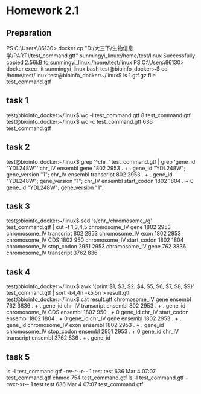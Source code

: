 # Homework 2.1
## Preparation
PS C:\Users\86130> docker cp "D:/大三下/生物信息学/PART1/test_command.gtf" sunmingyi_linux:/home/test/linux
Successfully copied 2.56kB to sunmingyi_linux:/home/test/linux
PS C:\Users\86130> docker exec -it sunmingyi_linux bash
test@bioinfo_docker:~$ cd /home/test/linux
test@bioinfo_docker:~/linux$ ls
1.gtf.gz  file  test_command.gtf
## task 1
test@bioinfo_docker:~/linux$ wc -l test_command.gtf
8 test_command.gtf
test@bioinfo_docker:~/linux$ wc -c test_command.gtf
636 test_command.gtf
## task 2
test@bioinfo_docker:~/linux$ grep '^chr_' test_command.gtf | grep 'gene_id "YDL248W"'
chr_IV  ensembl gene    1802    2953    .       +       .       gene_id "YDL248W"; gene_version "1";
chr_IV  ensembl transcript      802     2953    .       +       .       gene_id "YDL248W"; gene_version "1";
chr_IV  ensembl start_codon     1802    1804    .       +       0       gene_id "YDL248W"; gene_version "1";
## task 3
test@bioinfo_docker:~/linux$ sed 's/chr_/chromosome_/g' test_command.gtf | cut -f 1,3,4,5
chromosome_IV   gene    1802    2953
chromosome_IV   transcript      802     2953
chromosome_IV   exon    1802    2953
chromosome_IV   CDS     1802    950
chromosome_IV   start_codon     1802    1804
chromosome_IV   stop_codon      2951    2953
chromosome_IV   gene    762     3836
chromosome_IV   transcript      3762    836
## task 4
test@bioinfo_docker:~/linux$ awk '{print $1, $3, $2, $4, $5, $6, $7, $8, $9}' test_command.gtf | sort -k4,4n -k5,5n > result.gtf
test@bioinfo_docker:~/linux$ cat result.gtf
chromosome_IV gene ensembl 762 3836 . + . gene_id
chr_IV transcript ensembl 802 2953 . + . gene_id
chromosome_IV CDS ensembl 1802 950 . + 0 gene_id
chr_IV start_codon ensembl 1802 1804 . + 0 gene_id
chr_IV gene ensembl 1802 2953 . + . gene_id
chromosome_IV exon ensembl 1802 2953 . + . gene_id
chromosome_IV stop_codon ensembl 2951 2953 . + 0 gene_id
chr_IV transcript ensembl 3762 836 . + . gene_id
## task 5
ls -l test_command.gtf 
-rw-r--r-- 1 test test 636 Mar  4 07:07 test_command.gtf 
chmod 754 test_command.gtf
ls -l test_command.gtf 
-rwxr-xr-- 1 test test 636 Mar  4 07:07 test_command.gtf
